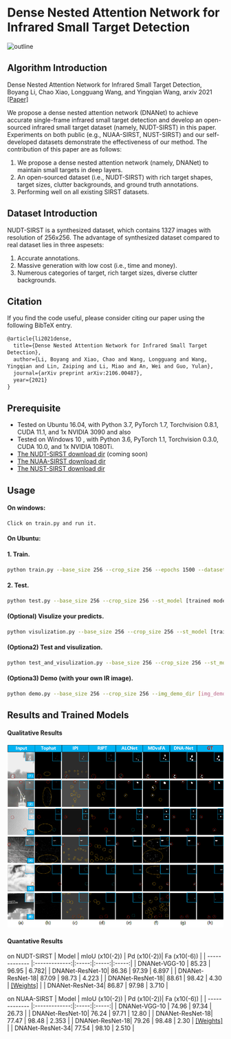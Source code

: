 # Dense Nested Attention Network for Infrared Small Target Detection

![outline](overall_structure.jpg)
## Algorithm Introduction

Dense Nested Attention Network for Infrared Small Target Detection, Boyang Li, Chao Xiao, Longguang Wang, and Yingqian Wang, arxiv 2021 [[Paper]](https://arxiv.org/pdf/2106.00487.pdf)

We propose a dense nested attention network (DNANet) to achieve accurate single-frame infrared small target detection and develop an open-sourced infrared small target dataset (namely, NUDT-SIRST) in this paper. Experiments on both public (e.g., NUAA-SIRST, NUST-SIRST) and our self-developed datasets demonstrate the effectiveness of our method. The contribution of this paper are as follows:
1. We propose a dense nested attention network (namely, DNANet) to maintain small targets in deep layers.
2. An open-sourced dataset (i.e., NUDT-SIRST) with rich target shapes, target sizes, clutter backgrounds, and ground truth annotations.
3. Performing well on all existing SIRST datasets.

## Dataset Introduction
NUDT-SIRST is a synthesized dataset, which contains 1327 images with resolution of 256x256. The advantage of synthesized dataset compared to real dataset lies in three aspesets:
1. Accurate annotations.
2. Massive generation with low cost (i.e., time and money).
3. Numerous categories of target, rich target sizes, diverse clutter backgrounds.

## Citation
If you find the code useful, please consider citing our paper using the following BibTeX entry.
```
@article{li2021dense,
  title={Dense Nested Attention Network for Infrared Small Target Detection},
  author={Li, Boyang and Xiao, Chao and Wang, Longguang and Wang, Yingqian and Lin, Zaiping and Li, Miao and An, Wei and Guo, Yulan},
  journal={arXiv preprint arXiv:2106.00487},
  year={2021}
}
```

## Prerequisite
* Tested on Ubuntu 16.04, with Python 3.7, PyTorch 1.7, Torchvision 0.8.1, CUDA 11.1, and 1x NVIDIA 3090 and also 
* Tested on Windows 10  , with Python 3.6, PyTorch 1.1, Torchvision 0.3.0, CUDA 10.0, and 1x NVIDIA 1080Ti.
* [The NUDT-SIRST download dir](https://drive.google.com/drive/folders/1YGoYaBi9dLwoTwoeTytEs5m-VeeCDXf7?usp=sharing) (coming soon)
* [The NUAA-SIRST download dir](https://github.com/YimianDai/sirst)
* [The NUST-SIRST download dir](https://github.com/wanghuanphd/MDvsFA_cGAN) 


## Usage
#### On windows:
```
Click on train.py and run it. 
```

#### On Ubuntu:
#### 1. Train.

```bash
python train.py --base_size 256 --crop_size 256 --epochs 1500 --dataset [dataset-name] --split_method 50_50 --model [model name] --backbone resnet_18  --deep_supervision True --train_batch_size 16 --test_batch_size 16 --mode TXT
```

#### 2. Test.

```bash
python test.py --base_size 256 --crop_size 256 --st_model [trained model path] --model_dir [model_dir] --dataset [dataset-name] --split_method 50_50 --model [model name] --backbone resnet_18  --deep_supervision True --test_batch_size 1 --mode TXT 
```

#### (Optional) Visulize your predicts.

```bash
python visulization.py --base_size 256 --crop_size 256 --st_model [trained model path] --model_dir [model_dir] --dataset [dataset-name] --split_method 50_50 --model [model name] --backbone resnet_18  --deep_supervision True --test_batch_size 1 --mode TXT 
```

#### (Optiona2) Test and visulization.
```bash
python test_and_visulization.py --base_size 256 --crop_size 256 --st_model [trained model path] --model_dir [model_dir] --dataset [dataset-name] --split_method 50_50 --model [model name] --backbone resnet_18  --deep_supervision True --test_batch_size 1 --mode TXT 
```

#### (Optiona3) Demo (with your own IR image).
```bash
python demo.py --base_size 256 --crop_size 256 --img_demo_dir [img_demo_dir] --img_demo_index [image_name]  --model [model name] --backbone resnet_18  --deep_supervision True --test_batch_size 1 --mode TXT  --suffix [img_suffix]
```



## Results and Trained Models

#### Qualitative Results

![outline](Qualitative_result.png)

#### Quantative Results 
on NUDT-SIRST
| Model         | mIoU (x10(-2)) | Pd (x10(-2))|  Fa (x10(-6)) |
| ------------- |:-------------:|:-----:|:-----:|:-----:|
| DNANet-VGG-10 | 85.23 | 96.95 | 6.782|
| DNANet-ResNet-10| 86.36 | 97.39 | 6.897 |
| DNANet-ResNet-18| 87.09 | 98.73 | 4.223 |
| DNANet-ResNet-18| 88.61 | 98.42 | 4.30 | [[Weights]](https://drive.google.com/file/d/1NDvjOiWecfWNPaO12KeIgiJMTKSFS6wj/view?usp=sharing) |
| DNANet-ResNet-34| 86.87 | 97.98 | 3.710 |


on NUAA-SIRST
| Model         | mIoU (x10(-2)) | Pd (x10(-2))|  Fa (x10(-6)) |
| ------------- |:-------------:|:-----:|:-----:|
| DNANet-VGG-10 | 74.96 | 97.34 | 26.73 |
| DNANet-ResNet-10| 76.24 | 97.71 | 12.80 |
| DNANet-ResNet-18| 77.47 | 98.48 | 2.353 |
| DNANet-ResNet-18| 79.26 | 98.48 | 2.30 | [[Weights]](https://drive.google.com/file/d/1W0jFN9ZlaIdGFemYKi34tmJfGxjUGCRc/view?usp=sharing) |
| DNANet-ResNet-34| 77.54 | 98.10 | 2.510 |


